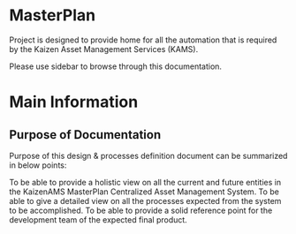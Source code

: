# MasterPlan

Project is designed to provide home for all the automation that is required by the Kaizen Asset Management Services (KAMS).

Please use sidebar to browse through this documentation.

# Main Information

## Purpose of Documentation

Purpose of this design & processes definition document can be summarized in below points:

To be able to provide a holistic view on all the current and future entities in the KaizenAMS MasterPlan Centralized Asset Management System.
To be able to give a detailed view on all the processes expected from the system to be accomplished.
To be able to provide a solid reference point for the development team of the expected final product.

<!-- # Table of Contents

[Scenarios](Scenarios)  
[Scheduled Tasks](Scheduled Tasks)  
[Communication Templates](Communication Templates)  

[Purpose of Documentation](content/Purpose.md)  
[ER Diagram](./content/ERDiagram.md)  
[Business Lines](./content/BusinessLines.md)  
[System Database](./content/SystemDatabase.md)  
[System UI](./content/SystemUI.md)  
[Unit](./content/Unit)  
[Unit Type](./content/Unit Type)  
[Unit Sub-Type](./content/UnitSubType.md)  
[Recency](./content/Recency.md)  
[Landlord](./content/Landlord.md)  
[Tenancy](./content/Tenancy.md)  
[Tenancy Status](./content/TenancyStatus.md)  
[Project](./content/Project)  
[Building](./content/Building.md)  
[Cost Center](./content/CostCenter.md)  
[Budget](./content/Budget)  
[Budget Status](./content/BudgetStatus.md)  
[Budget Type](./content/BudgetType.md)  
[Budget Driver](./content/BudgetDriver.md)  
[Budget Item](./content/Budget Item)  
[Portfolio](./content/Portfolio)  
[Ledger](./content/Ledger)  
[Ledger Type](./content/Ledger Type)  
[Journal Entry](./content/JournalEntry.md)  
[Invoice](./content/Invoice.md)  
[Account](./content/Account.md)  
[Department](./content/Department.md)  
[Complaint](./content/Complaint.md)  
[Workorder](./content/Workorder.md)  
[Governance Structure](./content/GovernanceStructure.md)  
[Bank Account](./content/BankAccount.md)  
[Bank Account Type](./content/BankAccountType.md)  
[Document](./content/Document.md)  
[Document Type](./content/DocumentType.md)  
[Reference](./content/Reference.md)  
[Note](./content/Note.md)  
[NoteType](./content/NoteType.md)  
[Contact](./content/Contact)  
[Contact Type](./content/Contact Type)  
[Contact Reference](./content/ContactReference.md)  
[Contact Function](./content/ContactFunction.md)  
[Service Category](./content/ServiceCategory.md)  
[User](./content/User.md)  
[Persona](./content/Persona.md)  
[Type Definition User Interface](./content/TypeDefUI.md)  
[Settings](./content/Settings.md)  
[Integrations](./content/Integrations.md)  

 -->